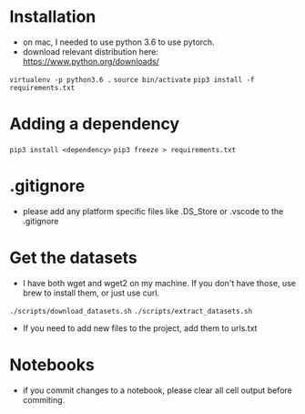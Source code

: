 # Installation

- on mac, I needed to use python 3.6 to use pytorch.
- download relevant distribution here: https://www.python.org/downloads/

`virtualenv -p python3.6 .`
`source bin/activate`
`pip3 install -f requirements.txt`

# Adding a dependency
`pip3 install <dependency>`
`pip3 freeze > requirements.txt`

# .gitignore
- please add any platform specific files like .DS_Store or .vscode to the .gitignore

# Get the datasets

- I have both wget and wget2 on my machine. If you don't have those, use brew to install them, or just use curl.

`./scripts/download_datasets.sh`
`./scripts/extract_datasets.sh`

- If you need to add new files to the project, add them to urls.txt

# Notebooks

- if you commit changes to a notebook, please clear all cell output before commiting.

